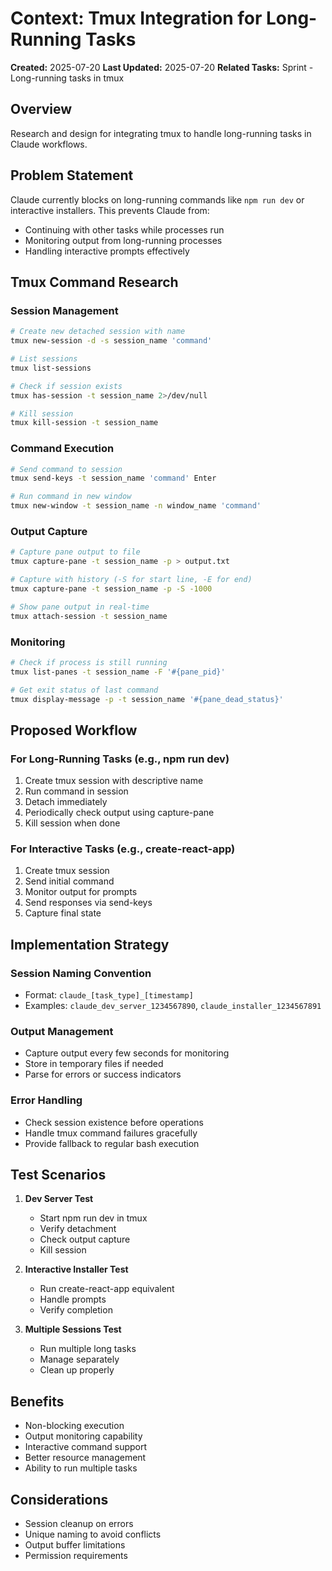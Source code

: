 # Context: Tmux Integration for Long-Running Tasks

**Created:** 2025-07-20
**Last Updated:** 2025-07-20
**Related Tasks:** Sprint - Long-running tasks in tmux

## Overview
Research and design for integrating tmux to handle long-running tasks in Claude workflows.

## Problem Statement
Claude currently blocks on long-running commands like `npm run dev` or interactive installers. This prevents Claude from:
- Continuing with other tasks while processes run
- Monitoring output from long-running processes
- Handling interactive prompts effectively

## Tmux Command Research

### Session Management
```bash
# Create new detached session with name
tmux new-session -d -s session_name 'command'

# List sessions
tmux list-sessions

# Check if session exists
tmux has-session -t session_name 2>/dev/null

# Kill session
tmux kill-session -t session_name
```

### Command Execution
```bash
# Send command to session
tmux send-keys -t session_name 'command' Enter

# Run command in new window
tmux new-window -t session_name -n window_name 'command'
```

### Output Capture
```bash
# Capture pane output to file
tmux capture-pane -t session_name -p > output.txt

# Capture with history (-S for start line, -E for end)
tmux capture-pane -t session_name -p -S -1000

# Show pane output in real-time
tmux attach-session -t session_name
```

### Monitoring
```bash
# Check if process is still running
tmux list-panes -t session_name -F '#{pane_pid}'

# Get exit status of last command
tmux display-message -p -t session_name '#{pane_dead_status}'
```

## Proposed Workflow

### For Long-Running Tasks (e.g., npm run dev)
1. Create tmux session with descriptive name
2. Run command in session
3. Detach immediately
4. Periodically check output using capture-pane
5. Kill session when done

### For Interactive Tasks (e.g., create-react-app)
1. Create tmux session
2. Send initial command
3. Monitor output for prompts
4. Send responses via send-keys
5. Capture final state

## Implementation Strategy

### Session Naming Convention
- Format: `claude_[task_type]_[timestamp]`
- Examples: `claude_dev_server_1234567890`, `claude_installer_1234567891`

### Output Management
- Capture output every few seconds for monitoring
- Store in temporary files if needed
- Parse for errors or success indicators

### Error Handling
- Check session existence before operations
- Handle tmux command failures gracefully
- Provide fallback to regular bash execution

## Test Scenarios

1. **Dev Server Test**
   - Start npm run dev in tmux
   - Verify detachment
   - Check output capture
   - Kill session

2. **Interactive Installer Test**
   - Run create-react-app equivalent
   - Handle prompts
   - Verify completion

3. **Multiple Sessions Test**
   - Run multiple long tasks
   - Manage separately
   - Clean up properly

## Benefits
- Non-blocking execution
- Output monitoring capability
- Interactive command support
- Better resource management
- Ability to run multiple tasks

## Considerations
- Session cleanup on errors
- Unique naming to avoid conflicts
- Output buffer limitations
- Permission requirements